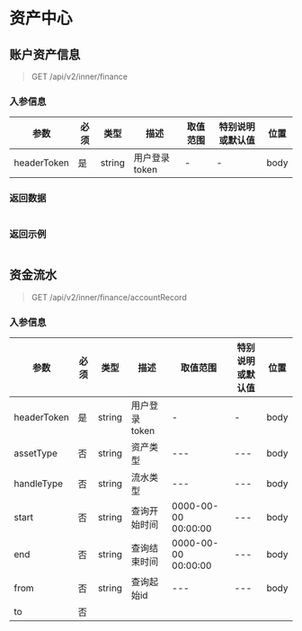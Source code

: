 # 资产中心

## 账户资产信息
> GET /api/v2/inner/finance
### 入参信息
参数  |  必须  | 类型  | 描述  | 取值范围  | 特别说明或默认值|位置
--- | --- | --- | --- | --- | --- | ---
headerToken | 是 | string | 用户登录token | - | - | body
### 返回数据
```javascript

```
### 返回示例
```javascript

```
## 资金流水
> GET /api/v2/inner/finance/accountRecord
### 入参信息
参数  |  必须  | 类型  | 描述  | 取值范围  | 特别说明或默认值|位置
--- | --- | --- | --- | --- | --- | ---
headerToken | 是 | string | 用户登录token | - | - | body
assetType | 否 | string | 资产类型 | --- | --- | body
handleType | 否 | string | 流水类型 | --- | --- | body
start | 否 | string | 查询开始时间 | 0000-00-00 00:00:00 | --- | body
end | 否 | string | 查询结束时间 | 0000-00-00 00:00:00 | --- | body
from | 否 | string | 查询起始id | --- | --- | body
to | 否 
